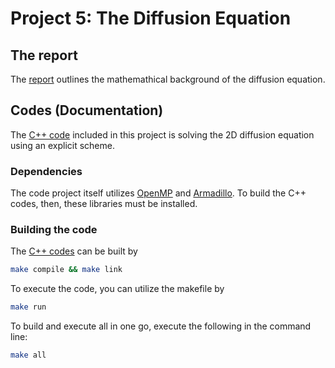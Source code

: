 # Project 5: The Diffusion Equation

## The report
The [report](https://github.com/reneaas/ComputationalPhysics/blob/master/projects/project5/report/Project_5.pdf)
outlines the mathemathical background of the diffusion equation.


## Codes (Documentation)
The [C++ code](./codes/cpp) included in this project is solving the 2D diffusion equation using an explicit scheme.

### Dependencies

The code project itself utilizes [OpenMP](https://www.openmp.org) and [Armadillo](http://arma.sourceforge.net).
To build the C++ codes, then, these libraries must be installed.

### Building the code

The [C++ codes](./codes/cpp) can be built by

```sh
make compile && make link
```

To execute the code, you can utilize the makefile by

```sh
make run
```

To build and execute all in one go, execute the following in the command line:

```sh
make all
```
